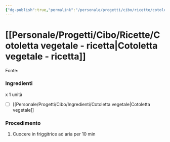 ```yaml
---
{"dg-publish":true,"permalink":"/personale/progetti/cibo/ricette/cotoletta-vegetale-ricetta/"}
---
```


# [[Personale/Progetti/Cibo/Ricette/Cotoletta vegetale - ricetta\|Cotoletta vegetale - ricetta]]

Fonte: 


### Ingredienti

x 1 unità

- [ ] [[Personale/Progetti/Cibo/Ingredienti/Cotoletta vegetale\|Cotoletta vegetale]]

### Procedimento

1. Cuocere in friggitrice ad aria per 10 min

